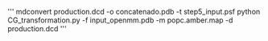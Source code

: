 '''
mdconvert production.dcd -o concatenado.pdb -t step5_input.psf
 python CG_transformation.py -f input_openmm.pdb -m  popc.amber.map -d production.dcd
'''
